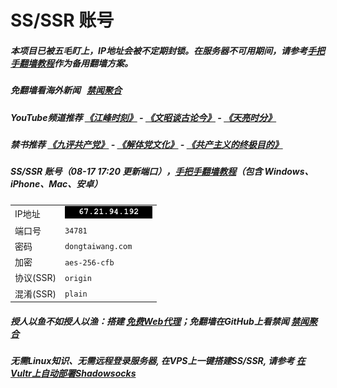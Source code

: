 # SS/SSR 账号 

##### 本项目已被五毛盯上，IP地址会被不定期封锁。在服务器不可用期间，请参考[手把手翻墙教程](https://github.com/gfw-breaker/guides/wiki)作为备用翻墙方案。

##### 免翻墙看海外新闻 &nbsp; [禁闻聚合](https://github.com/gfw-breaker/banned-news/blob/master/README.md?a01)

##### YouTube频道推荐  [《江峰时刻》](https://www.youtube.com/channel/UCa6ERCDt3GzkvLye32ar89w) - [《文昭谈古论今》](https://www.youtube.com/channel/UCtAIPjABiQD3qjlEl1T5VpA) - [《天亮时分》](https://www.youtube.com/channel/UCjvjNeHndz4PGs9JXhzdHqw)

##### 禁书推荐  [《九评共产党》](https://github.com/gfw-breaker/9ping.md) - [《解体党文化》](https://github.com/gfw-breaker/jtdwh.md) - [《共产主义的终极目的》](https://github.com/gfw-breaker/gczydzjmd.md)

##### SS/SSR 账号（08-17 17:20 更新端口），[手把手翻墙教程](https://github.com/gfw-breaker/guides/wiki)（包含 Windows、iPhone、Mac、安卓）
|||
|-|-|
|IP地址|<img src='resources/ip2.png'/>|
|端口号|`34781` |
|密码|`dongtaiwang.com`|  
|加密|`aes-256-cfb`|
|协议(SSR) |`origin`|  
|混淆(SSR) |`plain`|  

##### 授人以鱼不如授人以渔：搭建 [免费Web代理](https://github.com/no-gfw/heroku-node-proxy#--end--)；免翻墙在GitHub上看禁闻 [禁闻聚合](https://github.com/gfw-breaker/banned-news/blob/master/README.md?a01)

##### 无需Linux知识、无需远程登录服务器, 在VPS上一键搭建SS/SSR, 请参考 [在Vultr上自动部署Shadowsocks](https://gfw-breaker.win/vultr%e9%83%a8%e7%bd%b2ss/) 

<img src='http://gfw-breaker.win/ssr-accounts.md' width='0px' height='0px'/>

